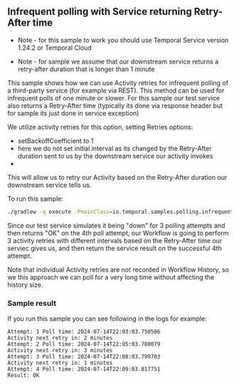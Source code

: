 ## Infrequent polling with Service returning Retry-After time 

* Note - for this sample to work you should use Temporal Service
version 1.24.2 or Temporal Cloud

* Note - for sample we assume that our downstream service returns a retry-after duration
that is longer than 1 minute

This sample shows how we can use Activity retries for infrequent polling of a third-party service (for example via REST). 
This method can be used for infrequent polls of one minute or slower.
For this sample our test service also returns a Retry-After time (typically its done via response header but 
for sample its just done in service exception)

We utilize activity retries for this option, setting Retries options:
* setBackoffCoefficient to 1
* here we do not set initial interval as its changed by the Retry-After duration
sent to us by the downstream service our activity invokes
* 
This will allow us to retry our Activity based on the Retry-After duration our downstream service 
tells us.

To run this sample: 
```bash
./gradlew -q execute -PmainClass=io.temporal.samples.polling.infrequent.InfrequentPollingWithRetryAfterStarter
```

Since our test service simulates it being "down" for 3 polling attempts and then returns "OK" on the 4th poll attempt, 
our Workflow is going to perform 3 activity retries 
with different intervals based on the Retry-After time our serviec gives us, 
and then return the service result on the successful 4th attempt. 

Note that individual Activity retries are not recorded in 
Workflow History, so we this approach we can poll for a very long time without affecting the history size.

### Sample result
If you run this sample you can see following in the logs for example:

```
Attempt: 1 Poll time: 2024-07-14T22:03:03.750506
Activity next retry in: 2 minutes
Attempt: 2 Poll time: 2024-07-14T22:05:03.780079
Activity next retry in: 3 minutes
Attempt: 3 Poll time: 2024-07-14T22:08:03.799703
Activity next retry in: 1 minutes
Attempt: 4 Poll time: 2024-07-14T22:09:03.817751
Result: OK
```